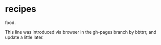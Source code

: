 recipes
=======

food.

This line was introduced via browser in the gh-pages branch by bbttrr, and update a little later.
